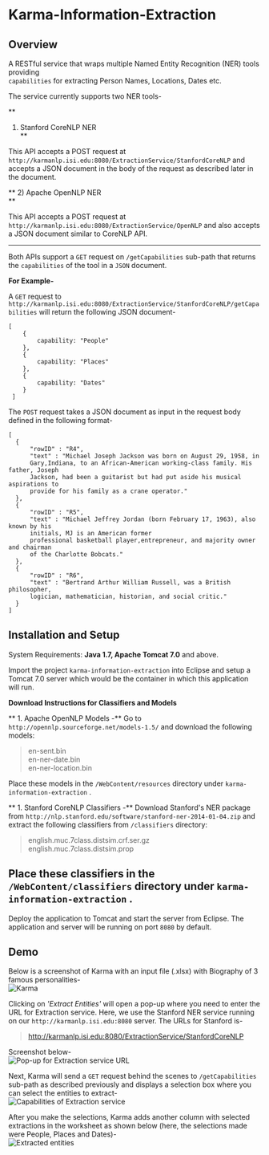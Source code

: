 Karma-Information-Extraction
============================

## Overview
A RESTful service that wraps multiple Named Entity Recognition (NER) tools providing  
`capabilities` for extracting Person Names, Locations, Dates etc.

The service currently supports two NER tools-  

  
**
1) Stanford CoreNLP NER  
**
  
This API accepts a POST request at `http://karmanlp.isi.edu:8080/ExtractionService/StanfordCoreNLP`   and accepts a JSON document in the body of the request as described later in the document.  
  
**
2) Apache OpenNLP NER  
**
  
This API accepts a POST request at `http://karmanlp.isi.edu:8080/ExtractionService/OpenNLP` and also accepts a JSON document similar to CoreNLP API.  

---
  
  Both APIs support a `GET` request on `/getCapabilities` sub-path that returns the `capabilities` of the tool in a  `JSON` document.  
  
**For Example-**  
  
A `GET` request to `http://karmanlp.isi.edu:8080/ExtractionService/StanfordCoreNLP/getCapabilities` will return the following JSON document-  
```     
[
    {
    	capability: "People"
    },
    {
    	capability: "Places"
    },
    {
    	capability: "Dates"
    }
 ]  
```

The `POST` request takes a JSON document as input in the request body defined in the following format-  
  
  ```
 [
 	{
 		"rowID" : "R4",
    	"text" : "Michael Joseph Jackson was born on August 29, 1958, in  
        Gary,Indiana, to an African-American working-class family. His father, Joseph  
        Jackson, had been a guitarist but had put aside his musical aspirations to  
        provide for his family as a crane operator."
	},
    {
 		"rowID" : "R5",
    	"text" : "Michael Jeffrey Jordan (born February 17, 1963), also known by his  
        initials, MJ is an American former  
        professional basketball player,entrepreneur, and majority owner and chairman  
        of the Charlotte Bobcats."
	},
    {
 		"rowID" : "R6",
    	"text" : "Bertrand Arthur William Russell, was a British philosopher,  
        logician, mathematician, historian, and social critic."
	}
 ]
 ```
   

## Installation and Setup
System Requirements: **Java 1.7, Apache Tomcat 7.0** and above.  
  
  
Import the project `karma-information-extraction` into Eclipse and setup a Tomcat 7.0 server which would be the container in which this application will run.  
  
**Download Instructions for Classifiers and Models**  
  
** 1. Apache OpenNLP Models -**  Go to `http://opennlp.sourceforge.net/models-1.5/` and download the following models:  
> en-sent.bin  
> en-ner-date.bin  
> en-ner-location.bin  
  
  Place these models in the `/WebContent/resources` directory under `karma-information-extraction` .  
  
** 1. Stanford CoreNLP Classifiers -**  Download Stanford's NER package from  `http://nlp.stanford.edu/software/stanford-ner-2014-01-04.zip` and extract the following classifiers from `/classifiers` directory:  
> english.muc.7class.distsim.crf.ser.gz  
> english.muc.7class.distsim.prop  

  
  Place these classifiers in the `/WebContent/classifiers` directory under `karma-information-extraction` .  
  ---
    
    
Deploy the application to Tomcat and start the server from Eclipse. The application and server will be running on port `8080` by default. 


## Demo  
  
Below is a screenshot of Karma with an input file (.xlsx) with Biography of 3 famous personalities-  
  ![Karma](http://i60.tinypic.com/aokh0j.png)  
  
Clicking on _'Extract Entities'_ will open a pop-up where you need to enter the URL for Extraction service. Here, we use the Stanford NER service running on our `http://karmanlp.isi.edu:8080` server. The URLs for Stanford is-  
> http://karmanlp.isi.edu:8080/ExtractionService/StanfordCoreNLP  
  
Screenshot below-  
![Pop-up for Extraction service URL](http://i57.tinypic.com/sgpdw6.png)  
  
Next, Karma will send a `GET` request behind the scenes to `/getCapabilities` sub-path as described previously and displays a selection box where you can select the entities to extract-  
![Capabilities of Extraction service](http://i59.tinypic.com/ns6l0.png)  
  
After you make the selections, Karma adds another column with selected extractions in the worksheet as shown below (here, the selections made were People, Places and Dates)-  
![Extracted entities](http://i57.tinypic.com/2le5aq9.png)  


